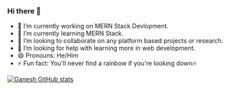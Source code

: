 ### Hi there 👋


- 🔭 I’m currently working on MERN Stack Devlopment.
- 🌱 I’m currently learning MERN Stack.
- 👯 I’m looking to collaborate on any platform based projects or research.
- 🤔 I’m looking for help with learning more in web development.
- 😄 Pronouns: He/Him
- ⚡ Fun fact: You'll never find a rainbow if you're looking down🔥

[![Ganesh GitHub stats](https://github-readme-stats.vercel.app/api?username=GaneshDabade)](https://github.com/anuraghazra/github-readme-stats)
